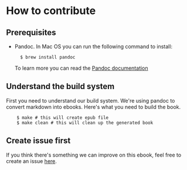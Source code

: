 # How to contribute

## Prerequisites

- Pandoc. In Mac OS you can run the following command to install:

		$ brew install pandoc

  To learn more you can read the [Pandoc documentation][Pandoc]

## Understand the build system

First you need to understand our build system. We're using pandoc to convert markdown into ebooks. Here's what you need to build the book.

        $ make # this will create epub file
        $ make clean # this will clean up the generated book

## Create issue first

If you think there's something we can improve on this ebook, feel free to create an issue [here](https://github.com/kulkultech/jumpstart-swe/issues).

[Pandoc]: https://pandoc.org/installing.html
